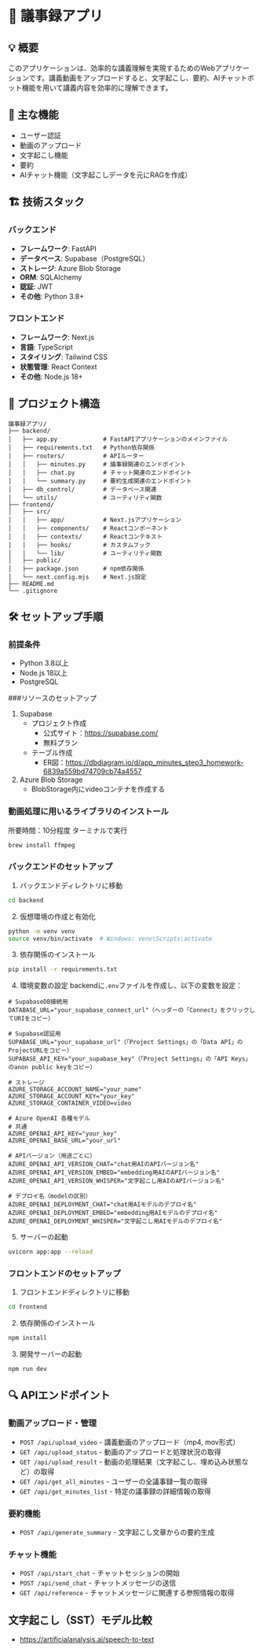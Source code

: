 # 📝 議事録アプリ

## 💡 概要
このアプリケーションは、効率的な講義理解を実現するためのWebアプリケーションです。講義動画をアップロードすると、文字起こし、要約、AIチャットボット機能を用いて講義内容を効率的に理解できます。

## 🚀 主な機能
- ユーザー認証
- 動画のアップロード
- 文字起こし機能
- 要約
- AIチャット機能（文字起こしデータを元にRAGを作成）

## 🏗️ 技術スタック

### バックエンド
- **フレームワーク**: FastAPI
- **データベース**: Supabase（PostgreSQL）
- **ストレージ**: Azure Blob Storage
- **ORM**: SQLAlchemy
- **認証**: JWT
- **その他**: Python 3.8+

### フロントエンド
- **フレームワーク**: Next.js
- **言語**: TypeScript
- **スタイリング**: Tailwind CSS
- **状態管理**: React Context
- **その他**: Node.js 18+

## 📁 プロジェクト構造
```
議事録アプリ/
├── backend/
│   ├── app.py             # FastAPIアプリケーションのメインファイル
│   ├── requirements.txt   # Python依存関係
│   ├── routers/           # APIルーター
│   │   ├── minutes.py     # 議事録関連のエンドポイント
│   │   ├── chat.py        # チャット関連のエンドポイント
│   │   └── summary.py     # 要約生成関連のエンドポイント
│   ├── db_control/        # データベース関連
│   └── utils/             # ユーティリティ関数
├── frontend/
│   ├── src/
│   │   ├── app/           # Next.jsアプリケーション
│   │   ├── components/    # Reactコンポーネント
│   │   ├── contexts/      # Reactコンテキスト
│   │   ├── hooks/         # カスタムフック
│   │   └── lib/           # ユーティリティ関数
│   ├── public/
│   ├── package.json       # npm依存関係
│   └── next.config.mjs    # Next.js設定
├── README.md
└── .gitignore
```

## 🛠️ セットアップ手順

### 前提条件
- Python 3.8以上
- Node.js 18以上
- PostgreSQL

###リソースのセットアップ
1. Supabase
    - プロジェクト作成
        - 公式サイト：https://supabase.com/
        - 無料プラン
    - テーブル作成
        - ER図：https://dbdiagram.io/d/app_minutes_step3_homework-6839a559bd74709cb74a4557
3. Azure Blob Storage
    - BlobStorage内にvideoコンテナを作成する

### 動画処理に用いるライブラリのインストール
所要時間：10分程度
ターミナルで実行
```bash
brew install ffmpeg
```

### バックエンドのセットアップ
1. バックエンドディレクトリに移動
```bash
cd backend
```

2. 仮想環境の作成と有効化
```bash
python -m venv venv
source venv/bin/activate  # Windows: venv\Scripts\activate
```

3. 依存関係のインストール
```bash
pip install -r requirements.txt
```

4. 環境変数の設定
backendに`.env`ファイルを作成し、以下の変数を設定：
```
# SupabaseDB接続用
DATABASE_URL="your_supabase_connect_url"（ヘッダーの「Connect」をクリックしてURIをコピー）

# Supabase認証用
SUPABASE_URL="your_supabase_url"（「Project Settings」の「Data API」のProjectURLをコピー）
SUPABASE_API_KEY="your_supabase_key"（「Project Settings」の「API Keys」のanon public keyをコピー）

# ストレージ
AZURE_STORAGE_ACCOUNT_NAME="your_name"
AZURE_STORAGE_ACCOUNT_KEY="your_key"
AZURE_STORAGE_CONTAINER_VIDEO=video

# Azure OpenAI 各種モデル
# 共通
AZURE_OPENAI_API_KEY="your_key"
AZURE_OPENAI_BASE_URL="your_url"

# APIバージョン（用途ごとに）
AZURE_OPENAI_API_VERSION_CHAT="chat用AIのAPIバージョン名"
AZURE_OPENAI_API_VERSION_EMBED="embedding用AIのAPIバージョン名"
AZURE_OPENAI_API_VERSION_WHISPER="文字起こし用AIのAPIバージョン名"

# デプロイ名（modelの区別）
AZURE_OPENAI_DEPLOYMENT_CHAT="chat用AIモデルのデプロイ名"
AZURE_OPENAI_DEPLOYMENT_EMBED="embedding用AIモデルのデプロイ名"
AZURE_OPENAI_DEPLOYMENT_WHISPER="文字起こし用AIモデルのデプロイ名"
```

5. サーバーの起動
```bash
uvicorn app:app --reload
```

### フロントエンドのセットアップ
1. フロントエンドディレクトリに移動
```bash
cd frontend
```

2. 依存関係のインストール
```bash
npm install
```

3. 開発サーバーの起動
```bash
npm run dev
```

## 🔍 APIエンドポイント

### 動画アップロード・管理
- `POST /api/upload_video` - 講義動画のアップロード（mp4, mov形式）
- `GET /api/upload_status` - 動画のアップロードと処理状況の取得
- `GET /api/upload_result` - 動画の処理結果（文字起こし、埋め込み状態など）の取得
- `GET /api/get_all_minutes` - ユーザーの全議事録一覧の取得
- `GET /api/get_minutes_list` - 特定の議事録の詳細情報の取得

### 要約機能
- `POST /api/generate_summary` - 文字起こし文章からの要約生成

### チャット機能
- `POST /api/start_chat` - チャットセッションの開始
- `POST /api/send_chat` - チャットメッセージの送信
- `GET /api/reference` - チャットメッセージに関連する参照情報の取得

## 文字起こし（SST）モデル比較
- https://artificialanalysis.ai/speech-to-text